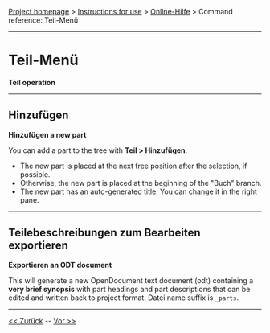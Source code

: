 [Project homepage](../index) > [Instructions for use](../usage) > [Online-Hilfe](help) > Command reference: Teil-Menü

--- 

# Teil-Menü 

**Teil operation**

--- 

## Hinzufügen

**Hinzufügen a new part**

You can add a part to the tree with **Teil > Hinzufügen**.
- The new part is placed at the next free position after the selection, if possible.
- Otherwise, the new part is placed at the beginning of the "Buch" branch.
- The new part has an auto-generated title. You can change it in the right pane.

--- 

## Teilebeschreibungen zum Bearbeiten exportieren

**Exportieren an ODT document**

This will generate a new OpenDocument text document (odt) containing a
**very brief synopsis** with part headings and part descriptions that can
be edited and written back to project format. Datei name suffix is
`_parts`.

--- 

[<< Zurück](view_menu) -- [Vor >>](chapter_menu)
